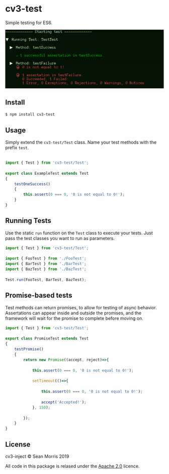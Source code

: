 # cv3-test

Simple testing for ES6.

![screenshot](https://raw.githubusercontent.com/seanmorris/cv3-test/master/screenshot.png)

## Install

```bash
$ npm install cv3-test
```

## Usage

Simply extend the `cv3-test/Test` class. Name your test methods with the prefix `test`.


```javascript

import { Test } from 'cv3-test/Test';

export class ExampleTest extends Test
{
    testOneSuccess()
    {
        this.assert(0 === 0, '0 is not equal to 0!');
    }
}
```

## Running Tests

Use the static `run` function on the `Test` class to execute your tests. Just pass the test classes you want to run as parameters.

```javascript
import { Test } from 'cv3-test/Test';

import { FooTest } from './FooTest';
import { BarTest } from './BarTest';
import { BazTest } from './BazTest';

Test.run(FooTest, BarTest, BazTest);
```

## Promise-based tests

Test methods can return promises, to allow for testing of async behavior. Assertations can appear inside and outside the promises, and the framework will wait for the promise to complete before moving on.


```javascript
import { Test } from 'cv3-test/Test';

export class PromiseTest extends Test
{
    testPromise()
    {
        return new Promise((accept, reject)=>{

            this.assert(0 === 0, '0 is not equal to 0!');

            setTimeout(()=>{

                this.assert(0 === 0, '0 is not equal to 0!');

                accept('Accepted!');
            }, 150);

        });
    }
}
```

## License 

cv3-inject &copy; Sean Morris 2019

All code in this package is relased under the [Apache 2.0](https://www.apache.org/licenses/LICENSE-2.0) licence.

